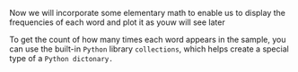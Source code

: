 <!--title={Calculating Word Frequency}-->

Now we will incorporate some elementary math to enable us to display the frequencies of each word and plot it as youw will see later

To get the count of how many times each word appears in the sample, you can use the built-in `Python` library `collections`, which helps create a special type of a `Python dictonary.`